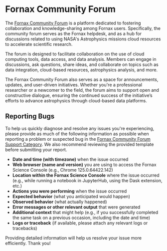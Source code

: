 # Fornax Community Forum

The [Fornax Community Forum](https://discourse.fornax.sciencecloud.nasa.gov/) is a platform dedicated to fostering collaboration and knowledge-sharing among Fornax users. Specifically, the community forum serves as the Fornax helpdesk, and as a hub for discussions related to using NASA's Astrophysics missions cloud resources to accelerate scientific research.

The forum is designed to facilitate collaboration on the use of cloud computing tools, data access, and data analysis. Members can engage in discussions, ask questions, share ideas, and collaborate on topics such as data integration, cloud-based resources, astrophysics analysis, and more.

The Fornax Community Forum also serves as a space for announcements, updates, and user-driven initiatives. Whether you're a professional researcher or a newcomer to the field, the forum aims to support open and constructive dialogue, ensuring the continued success of the initiative’s efforts to advance astrophysics through cloud-based data platforms.


## Reporting Bugs

To help us quickly diagnose and resolve any issues you're experiencing, please provide as much of the following information as possible when reporting a problem or suspected bug in the [Fornax Community Forum Support Category](https://discourse.fornax.sciencecloud.nasa.gov/c/support/6). We also recommend reviewing the provided template before submitting your report.

- **Date and time (with timezone)** when the issue occurred
- **Web browser (name and version)** you are using to access the Fornax Science Console (e.g., Chrome 125.0.64422.142)
- **Location within the Fornax Science Console** where the issue occurred (e.g., while running a notebook in JupyterHub, using the Dask extension, etc.)
- **Actions you were performing** when the issue occurred
- **Expected behavior** (what you anticipated would happen)
- **Observed behavior** (what actually happened)
- **Error messages or other relevant output** that were generated
- **Additional context** that might help (e.g., if you successfully completed the same task on a previous occasion, including the date and time)
- **Logs or traceback** (if available, please attach any relevant logs or tracebacks)

Providing detailed information will help us resolve your issue more efficiently. Thank you!
